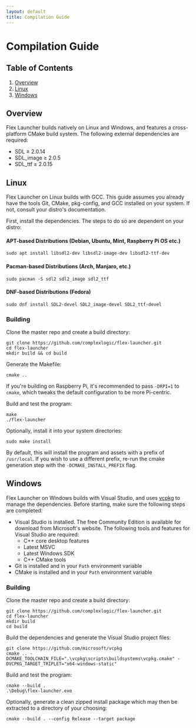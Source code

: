 ```yaml
---
layout: default
title: Compilation Guide
---
```

# Compilation Guide
## Table of Contents
1. [Overview](#overview)
2. [Linux](#linux)
3. [Windows](#windows)

## Overview
 Flex Launcher builds natively on Linux and Windows, and features a cross-platform CMake build system. The following external dependencies are required:
 - SDL ≥ 2.0.14
 - SDL_image ≥ 2.0.5
 - SDL_ttf ≥ 2.0.15

## Linux
Flex Launcher on Linux builds with GCC. This guide assumes you already have the tools Git, CMake, pkg-config, and GCC installed on your system. If not, consult your distro's documentation. 

First, install the dependencies. The steps to do so are dependent on your distro:

#### APT-based Distributions (Debian, Ubuntu, Mint, Raspberry Pi OS etc.)
```
sudo apt install libsdl2-dev libsdl2-image-dev libsdl2-ttf-dev
```

#### Pacman-based Distributions (Arch, Manjaro, etc.)
```
sudo pacman -S sdl2 sdl2_image sdl2_ttf
```

#### DNF-based Distributions (Fedora)
```
sudo dnf install SDL2-devel SDL2_image-devel SDL2_ttf-devel
```

### Building
Clone the master repo and create a build directory:
```
git clone https://github.com/complexlogic/flex-launcher.git
cd flex-launcher
mkdir build && cd build
```
Generate the Makefile:
```
cmake .. 
```
If you're building on Raspberry Pi, it's recommended to pass `-DRPI=1` to `cmake`, which tweaks the default configuration to be more Pi-centric.

Build and test the program:
```
make
./flex-launcher
```
Optionally, install it into your system directories:
```
sudo make install
```
By default, this will install the program and assets with a prefix of `/usr/local`. If you wish to use a different prefix, re-run the cmake generation step with the `-DCMAKE_INSTALL_PREFIX` flag.

## Windows
Flex Launcher on Windows builds with Visual Studio, and uses [vcpkg](https://vcpkg.io/en/index.html) to manage the dependencies. Before starting, make sure the following steps are completed:
- Visual Studio is installed. The free Community Edition is available for download from Microsoft's website. The following tools and features for Visual Studio are required:
  - C++ core desktop features
  - Latest MSVC
  - Latest Windows SDK
  - C++ CMake tools
- Git is installed and in your `Path` environment variable
- CMake is installed and in your `Path` environment variable

### Building
Clone the master repo and create a build directory:
```
git clone https://github.com/complexlogic/flex-launcher.git
cd flex-launcher
mkdir build
cd build
```
Build the dependencies and generate the Visual Studio project files:
```
git clone https://github.com/microsoft/vcpkg
cmake .. -DCMAKE_TOOLCHAIN_FILE=".\vcpkg\scripts\buildsystems\vcpkg.cmake" -DVCPKG_TARGET_TRIPLET="x64-windows-static"
```
Build and test the program:
```
cmake --build .
.\Debug\flex-launcher.exe
```
Optionally, generate a clean zipped install package which may then be extracted to a directory of your choosing:
```
cmake --build . --config Release --target package
```

